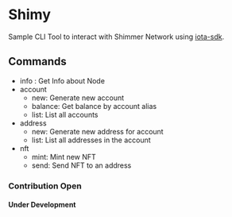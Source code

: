 # Shimy

Sample CLI Tool to interact with Shimmer Network using [iota-sdk](https://www.npmjs.com/package/@iota/sdk#getting-started).

## Commands

- info : Get Info about Node
- account
  - new: Generate new account
  - balance: Get balance by account alias
  - list: List all accounts
- address
  - new: Generate new address for account
  - list: List all addresses in the account
- nft
  - mint: Mint new NFT
  - send: Send NFT to an address

### Contribution Open

#### Under Development
